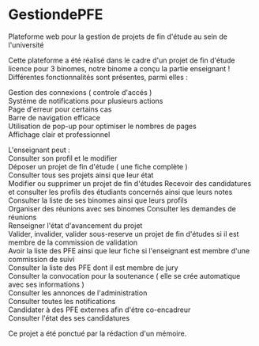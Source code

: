 # GestiondePFE
Plateforme web pour la gestion de projets de fin d'étude au sein de l'université

Cette plateforme a été réalisé dans le cadre d'un projet de fin d'étude licence pour 3 binomes, notre binome a conçu la partie enseignant !
Différentes fonctionnalités sont présentes, parmi elles :

Gestion des connexions ( controle d'accés )     
Systéme de notifications pour plusieurs actions         
Page d'erreur pour certains cas         
Barre de navigation efficace            
Utilisation de pop-up pour optimiser le nombres de pages        
Affichage clair et professionnel        

L'enseignant peut :     
Consulter son profil et le modifier     
Déposer un projet de fin d'étude ( une fiche complète )         
Consulter tous ses projets ainsi que leur état  
Modifier ou supprimer un projet de fin d'études 
Recevoir des candidatures et consulter les profils des étudiants concernés ainsi que leurs notes        
Consulter la liste de ses binomes ainsi que leurs profils       
Organiser des réunions avec ses binomes 
Consulter les demandes de réunions      
Renseigner l'état d'avancement du projet                
Valider, invalider, valider sous-reserve un projet de fin d'études si il est membre de la commission de validation           
Avoir la liste des PFE ainsi que leur fiche si l'enseignant est membre d'une commission de suivi                
Consulter la liste des PFE dont il est membre de jury           
Consulter la convocation pour la soutenance ( elle se crée automatique avec ses informations )          
Consulter les annonces de l'administration      
Consulter toutes les notifications      
Candidater à des PFE externes afin d'étre co-encadreur  
Consulter l'état des ses candidatures   

Ce projet a été ponctué par la rédaction d'un mémoire.
